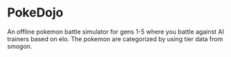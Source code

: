 # PokeDojo

An offline pokemon battle simulator for gens 1-5 where you battle against AI trainers based on elo. The pokemon are categorized by using tier data from smogon.